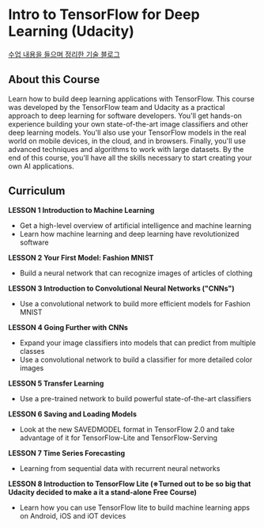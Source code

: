 # Intro to TensorFlow for Deep Learning (Udacity)

[수업 내용을 들으며 정리한 기술 블로그](https://supremo7.tistory.com/category/%EC%9D%B8%EA%B3%B5%EC%A7%80%EB%8A%A5%28AI%29/Udacity%20tensorflow%20%EA%B0%95%EC%9D%98)

## About this Course
Learn how to build deep learning applications with TensorFlow. This course was developed by the TensorFlow team and Udacity as a practical approach to deep learning for software developers. You'll get hands-on experience building your own state-of-the-art image classifiers and other deep learning models. You'll also use your TensorFlow models in the real world on mobile devices, in the cloud, and in browsers. Finally, you'll use advanced techniques and algorithms to work with large datasets. By the end of this course, you'll have all the skills necessary to start creating your own AI applications.

## Curriculum
**LESSON 1 Introduction to Machine Learning**
* Get a high-level overview of artificial intelligence and machine learning
* Learn how machine learning and deep learning have revolutionized software

**LESSON 2 Your First Model: Fashion MNIST**
* Build a neural network that can recognize images of articles of clothing

**LESSON 3 Introduction to Convolutional Neural Networks ("CNNs")**
* Use a convolutional network to build more efficient models for Fashion MNIST

**LESSON 4 Going Further with CNNs**
* Expand your image classifiers into models that can predict from multiple classes
* Use a convolutional network to build a classifier for more detailed color images

**LESSON 5 Transfer Learning**
* Use a pre-trained network to build powerful state-of-the-art classifiers

**LESSON 6 Saving and Loading Models**
* Look at the new SAVEDMODEL format in TensorFlow 2.0 and take advantage of it for TensorFlow-Lite and TensorFlow-Serving

**LESSON 7 Time Series Forecasting**
* Learning from sequential data with recurrent neural networks

**LESSON 8 Introduction to TensorFlow Lite (※Turned out to be so big that Udacity decided to make a it a stand-alone Free Course)**
* Learn how you can use TensorFlow lite to build machine learning apps on Android, iOS and iOT devices
